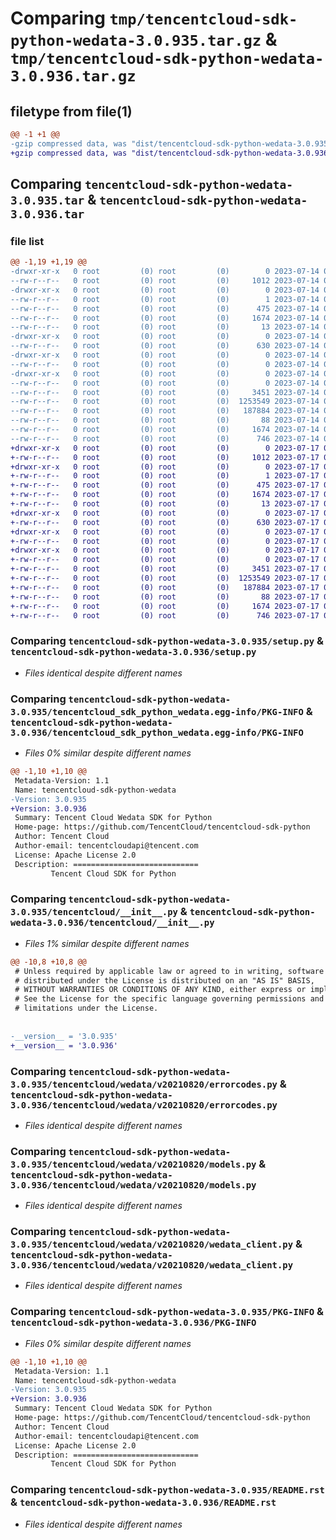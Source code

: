 # Comparing `tmp/tencentcloud-sdk-python-wedata-3.0.935.tar.gz` & `tmp/tencentcloud-sdk-python-wedata-3.0.936.tar.gz`

## filetype from file(1)

```diff
@@ -1 +1 @@
-gzip compressed data, was "dist/tencentcloud-sdk-python-wedata-3.0.935.tar", last modified: Fri Jul 14 00:46:05 2023, max compression
+gzip compressed data, was "dist/tencentcloud-sdk-python-wedata-3.0.936.tar", last modified: Mon Jul 17 00:39:58 2023, max compression
```

## Comparing `tencentcloud-sdk-python-wedata-3.0.935.tar` & `tencentcloud-sdk-python-wedata-3.0.936.tar`

### file list

```diff
@@ -1,19 +1,19 @@
-drwxr-xr-x   0 root         (0) root         (0)        0 2023-07-14 00:46:05.000000 tencentcloud-sdk-python-wedata-3.0.935/
--rw-r--r--   0 root         (0) root         (0)     1012 2023-07-14 00:46:04.000000 tencentcloud-sdk-python-wedata-3.0.935/setup.py
-drwxr-xr-x   0 root         (0) root         (0)        0 2023-07-14 00:46:05.000000 tencentcloud-sdk-python-wedata-3.0.935/tencentcloud_sdk_python_wedata.egg-info/
--rw-r--r--   0 root         (0) root         (0)        1 2023-07-14 00:46:05.000000 tencentcloud-sdk-python-wedata-3.0.935/tencentcloud_sdk_python_wedata.egg-info/dependency_links.txt
--rw-r--r--   0 root         (0) root         (0)      475 2023-07-14 00:46:05.000000 tencentcloud-sdk-python-wedata-3.0.935/tencentcloud_sdk_python_wedata.egg-info/SOURCES.txt
--rw-r--r--   0 root         (0) root         (0)     1674 2023-07-14 00:46:05.000000 tencentcloud-sdk-python-wedata-3.0.935/tencentcloud_sdk_python_wedata.egg-info/PKG-INFO
--rw-r--r--   0 root         (0) root         (0)       13 2023-07-14 00:46:05.000000 tencentcloud-sdk-python-wedata-3.0.935/tencentcloud_sdk_python_wedata.egg-info/top_level.txt
-drwxr-xr-x   0 root         (0) root         (0)        0 2023-07-14 00:46:05.000000 tencentcloud-sdk-python-wedata-3.0.935/tencentcloud/
--rw-r--r--   0 root         (0) root         (0)      630 2023-07-14 00:46:04.000000 tencentcloud-sdk-python-wedata-3.0.935/tencentcloud/__init__.py
-drwxr-xr-x   0 root         (0) root         (0)        0 2023-07-14 00:46:05.000000 tencentcloud-sdk-python-wedata-3.0.935/tencentcloud/wedata/
--rw-r--r--   0 root         (0) root         (0)        0 2023-07-14 00:46:04.000000 tencentcloud-sdk-python-wedata-3.0.935/tencentcloud/wedata/__init__.py
-drwxr-xr-x   0 root         (0) root         (0)        0 2023-07-14 00:46:05.000000 tencentcloud-sdk-python-wedata-3.0.935/tencentcloud/wedata/v20210820/
--rw-r--r--   0 root         (0) root         (0)        0 2023-07-14 00:46:04.000000 tencentcloud-sdk-python-wedata-3.0.935/tencentcloud/wedata/v20210820/__init__.py
--rw-r--r--   0 root         (0) root         (0)     3451 2023-07-14 00:46:04.000000 tencentcloud-sdk-python-wedata-3.0.935/tencentcloud/wedata/v20210820/errorcodes.py
--rw-r--r--   0 root         (0) root         (0)  1253549 2023-07-14 00:46:04.000000 tencentcloud-sdk-python-wedata-3.0.935/tencentcloud/wedata/v20210820/models.py
--rw-r--r--   0 root         (0) root         (0)   187884 2023-07-14 00:46:04.000000 tencentcloud-sdk-python-wedata-3.0.935/tencentcloud/wedata/v20210820/wedata_client.py
--rw-r--r--   0 root         (0) root         (0)       88 2023-07-14 00:46:05.000000 tencentcloud-sdk-python-wedata-3.0.935/setup.cfg
--rw-r--r--   0 root         (0) root         (0)     1674 2023-07-14 00:46:05.000000 tencentcloud-sdk-python-wedata-3.0.935/PKG-INFO
--rw-r--r--   0 root         (0) root         (0)      746 2023-07-14 00:46:04.000000 tencentcloud-sdk-python-wedata-3.0.935/README.rst
+drwxr-xr-x   0 root         (0) root         (0)        0 2023-07-17 00:39:58.000000 tencentcloud-sdk-python-wedata-3.0.936/
+-rw-r--r--   0 root         (0) root         (0)     1012 2023-07-17 00:39:58.000000 tencentcloud-sdk-python-wedata-3.0.936/setup.py
+drwxr-xr-x   0 root         (0) root         (0)        0 2023-07-17 00:39:58.000000 tencentcloud-sdk-python-wedata-3.0.936/tencentcloud_sdk_python_wedata.egg-info/
+-rw-r--r--   0 root         (0) root         (0)        1 2023-07-17 00:39:58.000000 tencentcloud-sdk-python-wedata-3.0.936/tencentcloud_sdk_python_wedata.egg-info/dependency_links.txt
+-rw-r--r--   0 root         (0) root         (0)      475 2023-07-17 00:39:58.000000 tencentcloud-sdk-python-wedata-3.0.936/tencentcloud_sdk_python_wedata.egg-info/SOURCES.txt
+-rw-r--r--   0 root         (0) root         (0)     1674 2023-07-17 00:39:58.000000 tencentcloud-sdk-python-wedata-3.0.936/tencentcloud_sdk_python_wedata.egg-info/PKG-INFO
+-rw-r--r--   0 root         (0) root         (0)       13 2023-07-17 00:39:58.000000 tencentcloud-sdk-python-wedata-3.0.936/tencentcloud_sdk_python_wedata.egg-info/top_level.txt
+drwxr-xr-x   0 root         (0) root         (0)        0 2023-07-17 00:39:58.000000 tencentcloud-sdk-python-wedata-3.0.936/tencentcloud/
+-rw-r--r--   0 root         (0) root         (0)      630 2023-07-17 00:39:58.000000 tencentcloud-sdk-python-wedata-3.0.936/tencentcloud/__init__.py
+drwxr-xr-x   0 root         (0) root         (0)        0 2023-07-17 00:39:58.000000 tencentcloud-sdk-python-wedata-3.0.936/tencentcloud/wedata/
+-rw-r--r--   0 root         (0) root         (0)        0 2023-07-17 00:39:58.000000 tencentcloud-sdk-python-wedata-3.0.936/tencentcloud/wedata/__init__.py
+drwxr-xr-x   0 root         (0) root         (0)        0 2023-07-17 00:39:58.000000 tencentcloud-sdk-python-wedata-3.0.936/tencentcloud/wedata/v20210820/
+-rw-r--r--   0 root         (0) root         (0)        0 2023-07-17 00:39:58.000000 tencentcloud-sdk-python-wedata-3.0.936/tencentcloud/wedata/v20210820/__init__.py
+-rw-r--r--   0 root         (0) root         (0)     3451 2023-07-17 00:39:58.000000 tencentcloud-sdk-python-wedata-3.0.936/tencentcloud/wedata/v20210820/errorcodes.py
+-rw-r--r--   0 root         (0) root         (0)  1253549 2023-07-17 00:39:58.000000 tencentcloud-sdk-python-wedata-3.0.936/tencentcloud/wedata/v20210820/models.py
+-rw-r--r--   0 root         (0) root         (0)   187884 2023-07-17 00:39:58.000000 tencentcloud-sdk-python-wedata-3.0.936/tencentcloud/wedata/v20210820/wedata_client.py
+-rw-r--r--   0 root         (0) root         (0)       88 2023-07-17 00:39:58.000000 tencentcloud-sdk-python-wedata-3.0.936/setup.cfg
+-rw-r--r--   0 root         (0) root         (0)     1674 2023-07-17 00:39:58.000000 tencentcloud-sdk-python-wedata-3.0.936/PKG-INFO
+-rw-r--r--   0 root         (0) root         (0)      746 2023-07-17 00:39:58.000000 tencentcloud-sdk-python-wedata-3.0.936/README.rst
```

### Comparing `tencentcloud-sdk-python-wedata-3.0.935/setup.py` & `tencentcloud-sdk-python-wedata-3.0.936/setup.py`

 * *Files identical despite different names*

### Comparing `tencentcloud-sdk-python-wedata-3.0.935/tencentcloud_sdk_python_wedata.egg-info/PKG-INFO` & `tencentcloud-sdk-python-wedata-3.0.936/tencentcloud_sdk_python_wedata.egg-info/PKG-INFO`

 * *Files 0% similar despite different names*

```diff
@@ -1,10 +1,10 @@
 Metadata-Version: 1.1
 Name: tencentcloud-sdk-python-wedata
-Version: 3.0.935
+Version: 3.0.936
 Summary: Tencent Cloud Wedata SDK for Python
 Home-page: https://github.com/TencentCloud/tencentcloud-sdk-python
 Author: Tencent Cloud
 Author-email: tencentcloudapi@tencent.com
 License: Apache License 2.0
 Description: ============================
         Tencent Cloud SDK for Python
```

### Comparing `tencentcloud-sdk-python-wedata-3.0.935/tencentcloud/__init__.py` & `tencentcloud-sdk-python-wedata-3.0.936/tencentcloud/__init__.py`

 * *Files 1% similar despite different names*

```diff
@@ -10,8 +10,8 @@
 # Unless required by applicable law or agreed to in writing, software
 # distributed under the License is distributed on an "AS IS" BASIS,
 # WITHOUT WARRANTIES OR CONDITIONS OF ANY KIND, either express or implied.
 # See the License for the specific language governing permissions and
 # limitations under the License.
 
 
-__version__ = '3.0.935'
+__version__ = '3.0.936'
```

### Comparing `tencentcloud-sdk-python-wedata-3.0.935/tencentcloud/wedata/v20210820/errorcodes.py` & `tencentcloud-sdk-python-wedata-3.0.936/tencentcloud/wedata/v20210820/errorcodes.py`

 * *Files identical despite different names*

### Comparing `tencentcloud-sdk-python-wedata-3.0.935/tencentcloud/wedata/v20210820/models.py` & `tencentcloud-sdk-python-wedata-3.0.936/tencentcloud/wedata/v20210820/models.py`

 * *Files identical despite different names*

### Comparing `tencentcloud-sdk-python-wedata-3.0.935/tencentcloud/wedata/v20210820/wedata_client.py` & `tencentcloud-sdk-python-wedata-3.0.936/tencentcloud/wedata/v20210820/wedata_client.py`

 * *Files identical despite different names*

### Comparing `tencentcloud-sdk-python-wedata-3.0.935/PKG-INFO` & `tencentcloud-sdk-python-wedata-3.0.936/PKG-INFO`

 * *Files 0% similar despite different names*

```diff
@@ -1,10 +1,10 @@
 Metadata-Version: 1.1
 Name: tencentcloud-sdk-python-wedata
-Version: 3.0.935
+Version: 3.0.936
 Summary: Tencent Cloud Wedata SDK for Python
 Home-page: https://github.com/TencentCloud/tencentcloud-sdk-python
 Author: Tencent Cloud
 Author-email: tencentcloudapi@tencent.com
 License: Apache License 2.0
 Description: ============================
         Tencent Cloud SDK for Python
```

### Comparing `tencentcloud-sdk-python-wedata-3.0.935/README.rst` & `tencentcloud-sdk-python-wedata-3.0.936/README.rst`

 * *Files identical despite different names*

